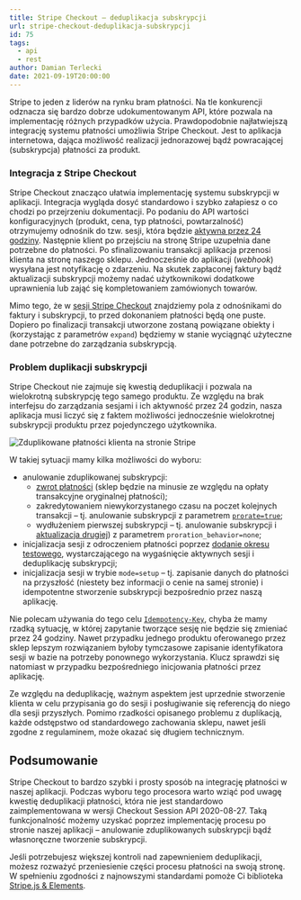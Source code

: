 ```yaml
---
title: Stripe Checkout – deduplikacja subskrypcji
url: stripe-checkout-deduplikacja-subskrypcji
id: 75
tags:
  - api
  - rest
author: Damian Terlecki
date: 2021-09-19T20:00:00
---
```


Stripe to jeden z liderów na rynku bram płatności. Na tle konkurencji odznacza się bardzo dobrze udokumentowanym
API, które pozwala na implementację różnych przypadków użycia. Prawdopodobnie najłatwiejszą integrację systemu
płatności umożliwia Stripe Checkout. Jest to aplikacja internetowa, dająca możliwość 
realizacji jednorazowej bądź powracającej (subskrypcja) płatności za produkt.

### Integracja z Stripe Checkout

Stripe Checkout znacząco ułatwia implementację systemu subskrypcji w aplikacji. Integracja wygląda dosyć standardowo i szybko załapiesz o co chodzi po przejrzeniu dokumentacji.
Po podaniu do API wartości konfiguracyjnych (produkt, cena, typ płatności, powtarzalność) otrzymujemy
odnośnik do tzw. sesji, która będzie [aktywna przez 24 godziny](https://stripe.com/docs/payments/accept-a-payment#:~:text=Checkout%20Sessions%20expire%2024%20hours%20after%20creation.).
Następnie klient po przejściu na stronę
Stripe uzupełnia dane potrzebne do płatności. Po sfinalizowaniu transakcji aplikacja przenosi klienta na
stronę naszego sklepu. Jednocześnie do aplikacji (*webhook*) wysyłana jest notyfikację o zdarzeniu.
Na skutek zapłaconej faktury bądź aktualizacji subskrypcji możemy nadać użytkownikowi dodatkowe uprawnienia lub zająć się
kompletowaniem zamówionych towarów.

Mimo tego, że w [sesji Stripe Checkout](https://stripe.com/docs/api/checkout/sessions) znajdziemy pola z odnośnikami do faktury i subskrypcji,
to przed dokonaniem płatności będą one puste. Dopiero po finalizacji transakcji utworzone zostaną powiązane obiekty
i (korzystając z parametrów `expand`) będziemy w stanie wyciągnąć użyteczne dane potrzebne do zarządzania subskrypcją.

### Problem duplikacji subskrypcji

Stripe Checkout nie zajmuje się kwestią deduplikacji i pozwala na wielokrotną subskrypcję tego samego produktu.
Ze względu na brak interfejsu do zarządzania sesjami i ich aktywność przez 24 godzin, nasza aplikacja musi liczyć się z faktem
możliwości jednocześnie wielokrotnej subskrypcji produktu przez pojedynczego użytkownika.

<img src="/img/hq/stripe-payments-dashboard.png" alt="Zduplikowane płatności klienta na stronie Stripe" title="Podsumowanie płatności klienta na stronie Stripe">

W takiej sytuacji mamy kilka możliwości do wyboru:
- anulowanie zduplikowanej subskrypcji:
  - [zwrot płatności](https://stripe.com/docs/api/refunds/create) (sklep będzie na minusie ze względu na opłaty transakcyjne oryginalnej płatności);
  - zakredytowaniem niewykorzystanego czasu na poczet kolejnych transakcji – tj. anulowanie subskrypcji z parametrem [`prorate=true`](https://stripe.com/docs/api/subscriptions/cancel#cancel_subscription-prorate);
  - wydłużeniem pierwszej subskrypcji – tj. anulowanie subskrypcji i [aktualizacja drugiej](https://stripe.com/docs/billing/subscriptions/billing-cycle#changing)) z parametrem `proration_behavior=none`;
- inicjalizacja sesji z odroczeniem płatności poprzez [dodanie okresu testowego](https://stripe.com/docs/billing/subscriptions/trials), wystarczającego na wygaśnięcie aktywnych
sesji i deduplikację subskrypcji;
- inicjalizacja sesji w trybie `mode=setup` – tj. zapisanie danych do płatności na przyszłość (niestety bez informacji o cenie na samej stronie) i idempotentne stworzenie subskrypcji bezpośrednio przez naszą aplikację.

Nie polecam używania do tego celu [`Idempotency-Key`](https://stripe.com/docs/api/idempotent_requests), chyba że mamy rzadką sytuację, w której zapytanie tworzące sesję nie będzie się zmieniać przez 24 godziny.
Nawet przypadku jednego produktu oferowanego przez sklep lepszym rozwiązaniem byłoby tymczasowe zapisanie identyfikatora sesji w bazie na potrzeby ponownego wykorzystania.
Klucz sprawdzi się natomiast w przypadku bezpośredniego inicjowania płatności przez aplikację.

Ze względu na deduplikację, ważnym aspektem jest uprzednie stworzenie klienta w celu przypisania go do sesji i posługiwanie się referencją do niego dla sesji przyszłych.
Pomimo rzadkości opisanego problemu z duplikacją, każde odstępstwo od standardowego zachowania sklepu, nawet jeśli zgodne z regulaminem, może okazać się długiem technicznym.

## Podsumowanie

Stripe Checkout to bardzo szybki i prosty sposób na integrację płatności w naszej aplikacji.
Podczas wyboru tego procesora warto wziąć pod uwagę kwestię deduplikacji płatności, która nie jest standardowo zaimplementowana w wersji Checkout Session API 2020-08-27.
Taką funkcjonalność możemy uzyskać poprzez implementację procesu po stronie naszej aplikacji – anulowanie zduplikowanych subskrypcji bądź własnoręczne tworzenie
subskrypcji.

Jeśli potrzebujesz większej kontroli nad zapewnieniem deduplikacji, możesz rozważyć przeniesienie części procesu płatności na swoją stronę.
W spełnieniu zgodności z najnowszymi standardami pomoże Ci biblioteka [Stripe.js & Elements](https://stripe.dev/elements-examples/). 